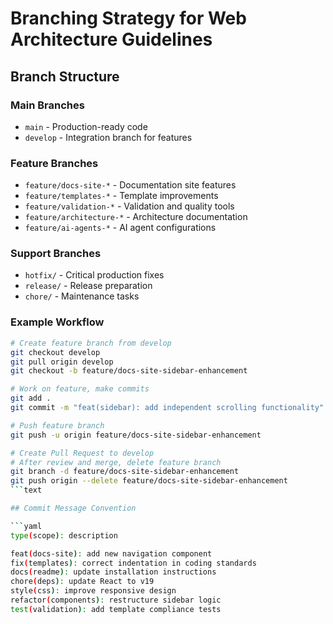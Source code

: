 # Branching Strategy for Web Architecture Guidelines

## Branch Structure

### Main Branches

- `main` - Production-ready code
- `develop` - Integration branch for features

### Feature Branches

- `feature/docs-site-*` - Documentation site features
- `feature/templates-*` - Template improvements
- `feature/validation-*` - Validation and quality tools
- `feature/architecture-*` - Architecture documentation
- `feature/ai-agents-*` - AI agent configurations

### Support Branches

- `hotfix/` - Critical production fixes
- `release/` - Release preparation
- `chore/` - Maintenance tasks

### Example Workflow

```bash
# Create feature branch from develop
git checkout develop
git pull origin develop
git checkout -b feature/docs-site-sidebar-enhancement

# Work on feature, make commits
git add .
git commit -m "feat(sidebar): add independent scrolling functionality"

# Push feature branch
git push -u origin feature/docs-site-sidebar-enhancement

# Create Pull Request to develop
# After review and merge, delete feature branch
git branch -d feature/docs-site-sidebar-enhancement
git push origin --delete feature/docs-site-sidebar-enhancement
```text

## Commit Message Convention

```yaml
type(scope): description

feat(docs-site): add new navigation component
fix(templates): correct indentation in coding standards
docs(readme): update installation instructions
chore(deps): update React to v19
style(css): improve responsive design
refactor(components): restructure sidebar logic
test(validation): add template compliance tests
```

